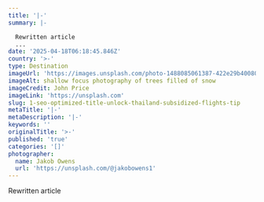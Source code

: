```yaml
---
title: '|-'
summary: |-

  Rewritten article
  ...
date: '2025-04-18T06:18:45.846Z'
country: '>-'
type: Destination
imageUrl: 'https://images.unsplash.com/photo-1488085061387-422e29b40080'
imageAlt: shallow focus photography of trees filled of snow
imageCredit: John Price
imageLink: 'https://unsplash.com'
slug: 1-seo-optimized-title-unlock-thailand-subsidized-flights-tip
metaTitle: '|-'
metaDescription: '|-'
keywords: ''
originalTitle: '>-'
published: 'true'
categories: '[]'
photographer:
  name: Jakob Owens
  url: 'https://unsplash.com/@jakobowens1'
---
```








Rewritten article

